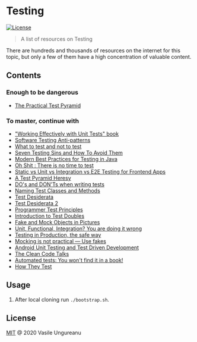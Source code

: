 # Testing

<a href="https://github.com/VasileUngureanu/repository-template/blob/master/LICENSE"><img src="https://img.shields.io/badge/license-MIT-green.svg" alt="License"></a>

> A list of resources on Testing

There are hundreds and thousands of resources on the internet for this topic, but only a few of them have a high concentration of valuable content.

## Contents

### Enough to be dangerous

* [The Practical Test Pyramid](https://martinfowler.com/articles/practical-test-pyramid.html)

### To master, continue with

* ["Working Effectively with Unit Tests" book](https://www.goodreads.com/book/show/22605938-working-effectively-with-unit-tests)
* [Software Testing Anti-patterns](http://blog.codepipes.com/testing/software-testing-antipatterns.html)
* [What to test and not to test](https://blog.ploeh.dk/2018/11/12/what-to-test-and-not-to-test/)
* [Seven Testing Sins and How To Avoid Them](https://codurance.com/2019/08/21/seven-testing-sins/)
* [Modern Best Practices for Testing in Java](https://phauer.com/2019/modern-best-practices-testing-java/)
* [Oh Shit : There is no time to test](https://blog.novoda.com/no-time-to-test/)
* [Static vs Unit vs Integration vs E2E Testing for Frontend Apps](https://kentcdodds.com/blog/unit-vs-integration-vs-e2e-tests)
* [A Test Pyramid Heresy](https://johnfergusonsmart.com/test-pyramid-heresy/)
* [DO's and DON'Ts when writing tests](https://rachelcarmena.github.io/2019/04/26/does-and-donts-when-writing-tests.html)
* [Naming Test Classes and Methods](https://codurance.com/2014/12/13/naming-test-classes-and-methods/)
* [Test Desiderata](https://medium.com/@kentbeck_7670/test-desiderata-94150638a4b3)
* [Test Desiderata 2](https://www.youtube.com/watch?v=5LOdKDqdWYU&list=PLlmVY7qtgT_lkbrk9iZNizp978mVzpBKl)
* [Programmer Test Principles](https://medium.com/@kentbeck_7670/programmer-test-principles-d01c064d7934)
* [Introduction to Test Doubles](https://codurance.com/2019/04/08/Introduction-to-test-doubles/)
* [Fake and Mock Objects in Pictures](https://www.industriallogic.com/blog/mock-objects-pictures/)
* [Unit, Functional, Integration? You are doing it wrong](https://blog.7mind.io/constructive-test-taxonomy.html)
* [Testing in Production, the safe way](https://medium.com/@copyconstruct/testing-in-production-the-safe-way-18ca102d0ef1)
* [Mocking is not practical — Use fakes](https://medium.com/@june.pravin/mocking-is-not-practical-use-fakes-e30cc6eaaf4e)
* [Android Unit Testing and Test Driven Development](https://www.udemy.com/course/professional-android-unit-testing/)
* [The Clean Code Talks](https://www.youtube.com/watch?v=aAb7hSCtvGw&list=PLx5t1p9LqYUe_3LrWrrJN5agu5Jcd-3bG)
* [Automated tests: You won't find it in a book!](https://www.youtube.com/watch?v=PQe8VruXipc)
* [How They Test](https://abhivaikar.github.io/howtheytest/#/)

## Usage

1. After local cloning run `./bootstrap.sh`.

License
-------

[MIT](LICENSE) @ 2020 Vasile Ungureanu
